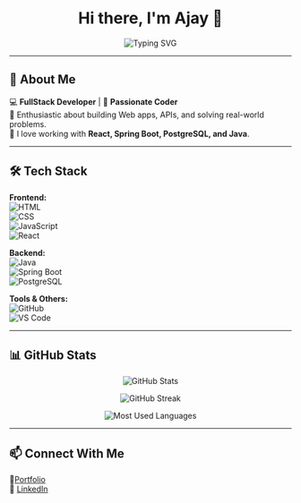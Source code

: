 <h1 align="center">Hi there, I'm Ajay 👋</h1>

<p align="center">
  <img src="https://readme-typing-svg.herokuapp.com?font=Fira+Code&pause=1000&color=F75C7E&width=435&lines=FullStack+Developer;Passionate+Coder+%F0%9F%92%BB" alt="Typing SVG" />
</p>

---

## 🚀 About Me  
💻 **FullStack Developer** | 🚀 **Passionate Coder**  
🔹 Enthusiastic about building Web apps, APIs, and solving real-world problems.  
🔹 I love working with **React, Spring Boot, PostgreSQL, and Java**.  

---

## 🛠️ Tech Stack  
**Frontend:**  
![HTML](https://img.shields.io/badge/HTML5-%23E34F26.svg?style=flat&logo=html5&logoColor=white)  
![CSS](https://img.shields.io/badge/CSS3-%231572B6.svg?style=flat&logo=css3&logoColor=white)  
![JavaScript](https://img.shields.io/badge/JavaScript-%23F7DF1E.svg?style=flat&logo=javascript&logoColor=black)  
![React](https://img.shields.io/badge/React-%2361DAFB.svg?style=flat&logo=react&logoColor=black)  

**Backend:**  
![Java](https://img.shields.io/badge/Java-%23007396.svg?style=flat&logo=java&logoColor=white)  
![Spring Boot](https://img.shields.io/badge/Spring%20Boot-%236DB33F.svg?style=flat&logo=spring-boot&logoColor=white)  
![PostgreSQL](https://img.shields.io/badge/PostgreSQL-%23336791.svg?style=flat&logo=postgresql&logoColor=white)  

**Tools & Others:**  
![GitHub](https://img.shields.io/badge/GitHub-%23181717.svg?style=flat&logo=github&logoColor=white)  
![VS Code](https://img.shields.io/badge/VS%20Code-%23007ACC.svg?style=flat&logo=visual-studio-code&logoColor=white)  


---

## 📊 GitHub Stats  

<p align="center">
  <img src="https://github-readme-stats.vercel.app/api?username=Ajaykumar049&show_icons=true&theme=radical" alt="GitHub Stats" />
</p>

<p align="center">
  <img src="https://github-readme-streak-stats.herokuapp.com/?user=Ajaykumar049&theme=radical" alt="GitHub Streak" />
</p>

<p align="center">
  <img src="https://github-readme-stats.vercel.app/api/top-langs/?username=Ajaykumar049&layout=compact&theme=radical" alt="Most Used Languages" />
</p>

---

## 📫 Connect With Me  
🔗<a href="https://ajaykumar049.github.io/Portfolio1.0/">Portfolio</a>   
📧 <a href="https://www.linkedin.com/in/ajay-wade-b48214222/">LinkedIn</a>



